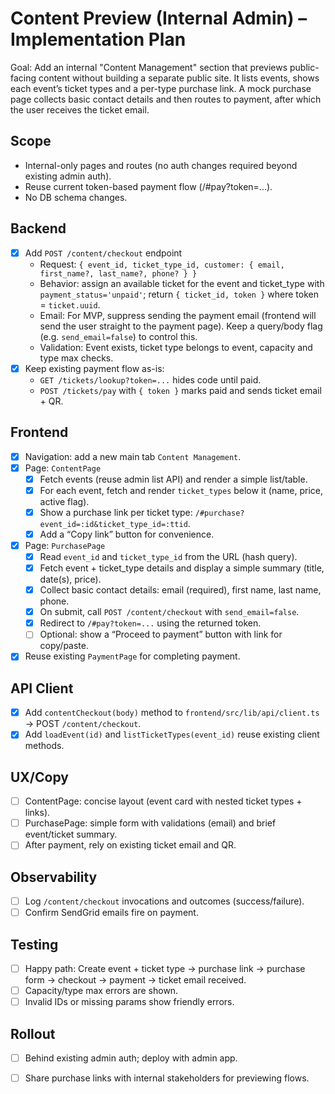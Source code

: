 # Content Preview (Internal Admin) – Implementation Plan

Goal: Add an internal "Content Management" section that previews public-facing content without building a separate public site. It lists events, shows each event’s ticket types and a per-type purchase link. A mock purchase page collects basic contact details and then routes to payment, after which the user receives the ticket email.

## Scope
- Internal-only pages and routes (no auth changes required beyond existing admin auth).
- Reuse current token-based payment flow (/#pay?token=...).
- No DB schema changes.

## Backend
- [x] Add `POST /content/checkout` endpoint
  - Request: `{ event_id, ticket_type_id, customer: { email, first_name?, last_name?, phone? } }`
  - Behavior: assign an available ticket for the event and ticket_type with `payment_status='unpaid'`; return `{ ticket_id, token }` where token = `ticket.uuid`.
  - Email: For MVP, suppress sending the payment email (frontend will send the user straight to the payment page). Keep a query/body flag (e.g. `send_email=false`) to control this.
  - Validation: Event exists, ticket type belongs to event, capacity and type max checks.
- [x] Keep existing payment flow as-is:
  - `GET /tickets/lookup?token=...` hides code until paid.
  - `POST /tickets/pay` with `{ token }` marks paid and sends ticket email + QR.

## Frontend
- [x] Navigation: add a new main tab `Content Management`.
- [x] Page: `ContentPage`
  - [x] Fetch events (reuse admin list API) and render a simple list/table.
  - [x] For each event, fetch and render `ticket_types` below it (name, price, active flag).
  - [x] Show a purchase link per ticket type: `/#purchase?event_id=:id&ticket_type_id=:ttid`.
  - [x] Add a “Copy link” button for convenience.
- [x] Page: `PurchasePage`
  - [x] Read `event_id` and `ticket_type_id` from the URL (hash query).
  - [x] Fetch event + ticket_type details and display a simple summary (title, date(s), price).
  - [x] Collect basic contact details: email (required), first name, last name, phone.
  - [x] On submit, call `POST /content/checkout` with `send_email=false`.
  - [x] Redirect to `/#pay?token=...` using the returned token.
  - [ ] Optional: show a “Proceed to payment” button with link for copy/paste.
- [x] Reuse existing `PaymentPage` for completing payment.

## API Client
- [x] Add `contentCheckout(body)` method to `frontend/src/lib/api/client.ts` → POST `/content/checkout`.
- [x] Add `loadEvent(id)` and `listTicketTypes(event_id)` reuse existing client methods.

## UX/Copy
- [ ] ContentPage: concise layout (event card with nested ticket types + links).
- [ ] PurchasePage: simple form with validations (email) and brief event/ticket summary.
- [ ] After payment, rely on existing ticket email and QR.

## Observability
- [ ] Log `/content/checkout` invocations and outcomes (success/failure).
- [ ] Confirm SendGrid emails fire on payment.

## Testing
- [ ] Happy path: Create event + ticket type → purchase link → purchase form → checkout → payment → ticket email received.
- [ ] Capacity/type max errors are shown.
- [ ] Invalid IDs or missing params show friendly errors.

## Rollout
- [ ] Behind existing admin auth; deploy with admin app.
- [ ] Share purchase links with internal stakeholders for previewing flows.

